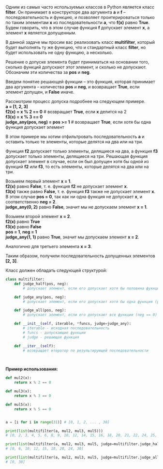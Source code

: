 Одним из самых часто используемых классов в Python является класс **filter**. 
Он принимает в конструкторе два аргумента **a** и **f** – последовательность и функцию, 
и позволяет проитерироваться только по таким элементам **x** из последовательности **a**, 
что **f(x)** равно **True**. Будем говорить, что в этом случае функция **f** допускает элемент **x**, 
а элемент **x** является допущенным.

В данной задаче мы просим вас реализовать класс **multifilter**, который будет выполнять 
ту же функцию, что и стандартный класс **filter**, но будет использовать не одну 
функцию, а несколько.

Решение о допуске элемента будет приниматься на основании того, 
сколько функций допускают этот элемент, и сколько не допускают. 
Обозначим эти количества за **pos** и **neg**.

Введем понятие решающей функции – это функция, которая принимает 
два аргумента – количества **pos** и **neg**, и возвращает **True**, 
если элемент допущен, и **False** иначе.

Рассмотрим процесс допуска подробнее на следующем примере.  
**a = [1, 2, 3]**  
**f2(x) = x % 2 == 0** # возвращает **True**, если **x** делится на 2  
**f3(x) = x % 3 == 0**  
**judge_any(pos, neg) = pos >= 1** # возвращает **True**, если хотя бы одна функция 
допускает элемент

В этом примере мы хотим отфильтровать последовательность **a** и оставить 
только те элементы, которые делятся на два или на три.

Функция **f2** допускает только элементы, делящиеся на два, а функция 
**f3** допускает только элементы, делящиеся на три. Решающая функция допускает 
элемент в случае, если он был допущен хотя бы одной из функций **f2** или **f3**, 
то есть элементы, которые делятся на два или на три.

Возьмем первый элемент **x = 1**.  
**f2(x)** равно **False**, т. е. функция **f2** не допускает элемент **x**.  
**f3(x)** также равно **False**, т. е. функция **f3** также не допускает элемент **x**.  
В этом случае **pos = 0**, так как ни одна функция не допускает **x**,
и соответственно **neg = 2**.  
**judge_any(0, 2)** равно **False**, значит мы не допускаем элемент **x = 1**.

Возьмем второй элемент **x = 2**.  
**f2(x)** равно **True**  
**f3(x)** равно **False**  
**pos = 1**, **neg = 1**  
**judge_any(1, 1)** равно **True**, значит мы допускаем элемент **x = 2**.

Аналогично для третьего элемента **x = 3**.

Таким образом, получили последовательность допущенных элементов **[2, 3]**.

Класс должен обладать следующей структурой:
```python
class multifilter:
    def judge_half(pos, neg):
        # допускает элемент, если его допускает хотя бы половина фукнций (pos >= neg)

    def judge_any(pos, neg):
        # допускает элемент, если его допускает хотя бы одна функция (pos >= 1)

    def judge_all(pos, neg):
        # допускает элемент, если его допускают все функции (neg == 0)

    def __init__(self, iterable, *funcs, judge=judge_any):
        # iterable - исходная последовательность
        # funcs - допускающие функции
        # judge - решающая функция

    def __iter__(self):
        # возвращает итератор по результирующей последовательности
```
<br>

**Пример использования:**
```python
def mul2(x):
    return x % 2 == 0

def mul3(x):
    return x % 3 == 0

def mul5(x):
    return x % 5 == 0


a = [i for i in range(31)] # [0, 1, 2, ... , 30]

print(list(multifilter(a, mul2, mul3, mul5))) 
# [0, 2, 3, 4, 5, 6, 8, 9, 10, 12, 14, 15, 16, 18, 20, 21, 22, 24, 25, 26, 27, 28, 30]

print(list(multifilter(a, mul2, mul3, mul5, judge=multifilter.judge_half))) 
# [0, 6, 10, 12, 15, 18, 20, 24, 30]

print(list(multifilter(a, mul2, mul3, mul5, judge=multifilter.judge_all))) 
# [0, 30]
```